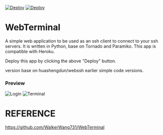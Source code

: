 [![Deploy](https://www.herokucdn.com/deploy/button.svg)](https://heroku.com/deploy)
[![Deploy](https://deploy.zeet.co/SSH-Client-Heroku.svg)](https://deploy.zeet.co/?url=https://github.com/capriciousduck/SSH-Client-Heroku)

# WebTerminal
A simple web application to be used as an ssh client to connect to your ssh servers. It is written in Python, base on Tornado and Paramiko. This app is compatible with Heroku.

Deploy this app by clicking the above "Deploy" button.

version base on huashengdun/webssh earlier simple code versions.

### Preview
![Login](https://github.com/WalkerWang731/WebTerminal/raw/master/preview/login.png)
![Terminal](https://github.com/WalkerWang731/WebTerminal/raw/master/preview/terminal.png)

# REFERENCE
https://github.com/WalkerWang731/WebTerminal
